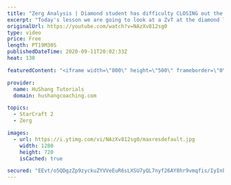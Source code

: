 ```yaml
---
title: "Zerg Analysis | Diamond student has difficulty CLOSING out the MATCH [Starcraft 2]"
excerpt: "Today's lesson we are going to look at a ZvT at the diamond level focusing on the Zerg Analysis. The zerg manages to get into a very strong position but has difficulty closing it out. Let's learn how we can approach this scenario better!  Zerg Analysis | Diamond student has difficulty CLOSING out the"
originalUrl: https://youtube.com/watch?v=NAzXv812sg0
type: video
price: Free
length: PT19M30S
publishedDateTime: 2020-09-11T20:02:33Z
heat: 130

featuredContent: "<iframe width=\"800\" height=\"500\" frameborder=\"0\" src=\"https://www.youtube.com/embed/NAzXv812sg0\" allow=\"accelerometer; autoplay; encrypted-media; gyroscope; picture-in-picture\" allowfullscreen></iframe>"

provider:
  name: HuShang Tutorials
  domain: hushangcoaching.com

topics:
  - StarCraft 2
  - Zerg

images:
  - url: https://i.ytimg.com/vi/NAzXv812sg0/maxresdefault.jpg
    width: 1280
    height: 720
    isCached: true

secured: "EEvt/o5QDgzZp9zyckuZYVVeEuR6sLXSU7yQL7nyf26AY8hr9vmqfis/IyInkZc3BKAlK7F+Iwl3Fy8q7GbmaOll+fSvSGqKeSjAqeDt4XetmUGF4o2BcvYbax5ajWX1TJW0T84Q94P2wPo2x+2VeJqP1a4azlqYy2L/C9ZTFoplmcQK7Ta982BMl+kHPphF4pWFd8v54NQPM4hJI52Bo2awf1UxGG5MkaG8jg5QVcHUKslJMzY+wly8y1zMO9nK4tPnxkzE8ggqNKvBooQ+PcwNtL5hCWeTTlbvfyqMKTINIk742pfjsxSGcgW1ecPeL+tQ9d1PeDsTtUrfRqhT+ZrJgXMgSim6C+Z27Hlo06HNfPHk2HY2KmaLNLK/xZL0eDXoiG5VghqluolHbsO12TsBc37f+2QDmHtNmzT4eNA=;V47nVopE8/nGStPiPUPmcQ=="
---
```


